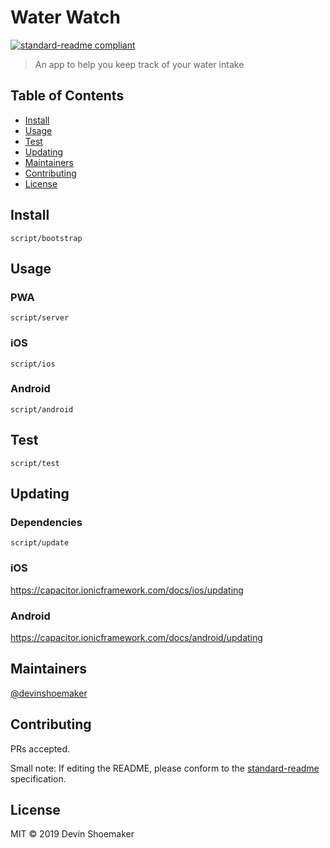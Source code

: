 # Water Watch

[![standard-readme compliant](https://img.shields.io/badge/standard--readme-OK-green.svg?style=flat-square)](https://github.com/RichardLitt/standard-readme)

> An app to help you keep track of your water intake

## Table of Contents

- [Install](#install)
- [Usage](#usage)
- [Test](#test)
- [Updating](#updating)
- [Maintainers](#maintainers)
- [Contributing](#contributing)
- [License](#license)

## Install

```
script/bootstrap
```

## Usage

### PWA

```
script/server
```

### iOS

```
script/ios
```

### Android

```
script/android
```

## Test

```
script/test
```

## Updating

### Dependencies

```
script/update
```

### iOS

https://capacitor.ionicframework.com/docs/ios/updating

### Android

https://capacitor.ionicframework.com/docs/android/updating

## Maintainers

[@devinshoemaker](https://github.com/devinshoemaker)

## Contributing

PRs accepted.

Small note: If editing the README, please conform to the [standard-readme](https://github.com/RichardLitt/standard-readme) specification.

## License

MIT © 2019 Devin Shoemaker
